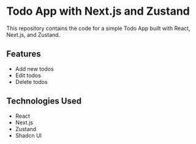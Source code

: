 # Todo App with Next.js and Zustand

This repository contains the code for a simple Todo App built with React, Next.js, and Zustand.

## Features

- Add new todos
- Edit todos
- Delete todos

## Technologies Used

- React
- Next.js
- Zustand
- Shadcn UI
